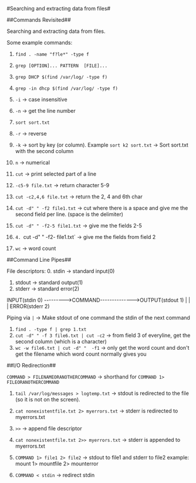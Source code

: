 #Searching and extracting data from files#

##Commands Revisited##

Searching and extracting data from files.

Some example commands:
1. `find . -name "f?le*" -type f`

2. `grep [OPTION]... PATTERN  [FILE]...`
3. `grep DHCP $(find /var/log/ -type f)`
4. `grep -in dhcp $(find /var/log/ -type f)`
  1. `-i` -> case insensitive
  2. `-n` -> get the line number
5. `sort sort.txt`
  1. `-r` -> reverse
  2. `-k` -> sort by key (or column). Example `sort k2 sort.txt` -> Sort sort.txt with the second column
  3. `n` -> numerical
6. `cut` -> print selected part of a line
  1. `-c5-9 file.txt` -> return character 5-9
  2. `cut -c2,4,6 file.txt` -> return  the 2, 4 and 6th char  
  3. `cut -d" " -f2 file1.txt` -> cut where there is a space and give me the second field per line. (space is the delimiter)
  4. `cut -d" " -f2-5 file1.txt` -> give me the fields 2-5
  5. `4. `cut -d" " -f2- file1.txt` -> give me the fields from field 2
7. `wc` -> word count

##Command Line Pipes##

File descriptors:
0. stdin -> standard input(0)
1. stdout -> standard output(1)
2. stderr -> standard error(2)

INPUT(stdin 0) --------->COMMAND-------------->OUTPUT(stdout 1)
                                       |
                                       |
                                       |
                                 ERROR(stderr 2)

Piping via `|` -> Make stdout of one command the stdin of the next command

1. `find . -type f | grep 1.txt`
2. `cut -d" " -f 3 file6.txt | cut -c2` -> from field 3 of everyline, get the second column (which is a character)
3. `wc -w file6.txt | cut -d" "  -f1` -> only get the word count and don't get the filename which word count normally gives you

##I/O Redirection##

`COMMAND > FILENAMEORANOTHERCOMMAND` -> shorthand for `COMMAND 1> FILEORANOTHERCOMMAND`
1. `tail /var/log/messages > logtemp.txt` -> stdout is redirected to the file (so it is not on the screen).
2. `cat nonexistentfile.txt 2> myerrors.txt` -> stderr is redirected to myerrors.txt
3. `>>` ->  append file descriptor
4. `cat nonexistentfile.txt 2>> myerrors.txt` -> stderr is appended to myerrors.txt
5. `COMMAND 1> file1 2> file2` -> stdout to file1 and stderr to file2 example: mount 1> mountfile 2> mounterror

6. `COMMAND < stdin` -> redirect stdin


